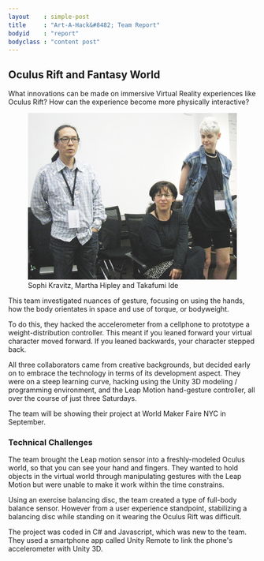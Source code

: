 ```yaml
---
layout    : simple-post
title     : "Art-A-Hack&#8482; Team Report"
bodyid    : "report"
bodyclass : "content post"
---
```


<h2>Oculus Rift and Fantasy World</h2>

What innovations can be made on immersive Virtual Reality experiences like Oculus Rift? How can the experience become more physically interactive?

<figure>
	<img src="/images/reports/summer-2014/4.jpg" alt="Sophie Kravitz, Martha Hipley and Takafumi Ide" />
	<figcaption>
		Sophi Kravitz, Martha Hipley and Takafumi Ide
	</figcaption>
</figure>

This team investigated nuances of gesture, focusing on using the hands, how the body orientates in space and use of torque, or bodyweight.

To do this, they hacked the accelerometer from a cellphone to prototype a weight-distribution controller. This meant if you leaned forward your virtual character moved forward. If you leaned backwards, your character stepped back.

All three collaborators came from creative backgrounds, but decided early on to embrace the technology in terms of its development aspect. They were on a steep learning curve, hacking using the Unity 3D modeling / programming environment, and the Leap Motion hand-gesture controller, all over the course of just three Saturdays.

The team will be showing their project at World Maker Faire NYC in September.

<h3>Technical Challenges</h3>

The team brought the Leap motion sensor into a freshly-modeled Oculus world, so that you can see your hand and fingers. They wanted to hold objects in the virtual world through manipulating gestures with the Leap Motion but were unable to make it work within the time constrains.

Using an exercise balancing disc, the team created a type of full-body balance sensor. However from a user experience standpoint, stabilizing a balancing disc while standing on it wearing the Oculus Rift was difficult.

The project was coded in C# and Javascript, which was new to the team. They used a smartphone app called Unity Remote to link the phone's accelerometer with Unity 3D.